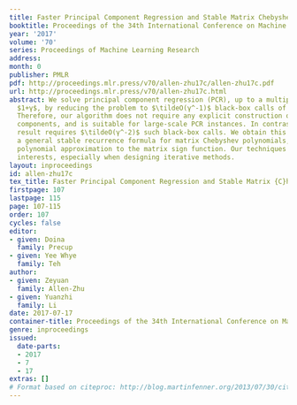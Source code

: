 ```yaml
---
title: Faster Principal Component Regression and Stable Matrix Chebyshev Approximation
booktitle: Proceedings of the 34th International Conference on Machine Learning
year: '2017'
volume: '70'
series: Proceedings of Machine Learning Research
address: 
month: 0
publisher: PMLR
pdf: http://proceedings.mlr.press/v70/allen-zhu17c/allen-zhu17c.pdf
url: http://proceedings.mlr.press/v70/allen-zhu17c.html
abstract: We solve principal component regression (PCR), up to a multiplicative accuracy
  $1+γ$, by reducing the problem to $\tildeO(γ^-1)$ black-box calls of ridge regression.
  Therefore, our algorithm does not require any explicit construction of the top principal
  components, and is suitable for large-scale PCR instances. In contrast, previous
  result requires $\tildeO(γ^-2)$ such black-box calls. We obtain this result by developing
  a general stable recurrence formula for matrix Chebyshev polynomials, and a degree-optimal
  polynomial approximation to the matrix sign function. Our techniques may be of independent
  interests, especially when designing iterative methods.
layout: inproceedings
id: allen-zhu17c
tex_title: Faster Principal Component Regression and Stable Matrix {C}hebyshev Approximation
firstpage: 107
lastpage: 115
page: 107-115
order: 107
cycles: false
editor:
- given: Doina
  family: Precup
- given: Yee Whye
  family: Teh
author:
- given: Zeyuan
  family: Allen-Zhu
- given: Yuanzhi
  family: Li
date: 2017-07-17
container-title: Proceedings of the 34th International Conference on Machine Learning
genre: inproceedings
issued:
  date-parts:
  - 2017
  - 7
  - 17
extras: []
# Format based on citeproc: http://blog.martinfenner.org/2013/07/30/citeproc-yaml-for-bibliographies/
---
```

